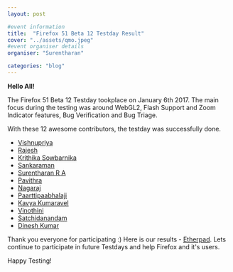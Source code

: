 ```yaml
---
layout: post

#event information
title:  "Firefox 51 Beta 12 Testday Result"
cover: "../assets/qmo.jpeg"
#event organiser details
organiser: "Surentharan"

categories: "blog"
---
```


**Hello All!**

<p>The  Firefox 51 Beta 12 Testday tookplace on January 6th 2017. The main focus during the testing was around WebGL2, Flash Support and Zoom Indicator features, Bug Verification and Bug Triage.</p>
<p>With these 12 awesome contributors, the testday was successfully done.</p>

- [Vishnupriya](https://twitter.com/vkpriya15)
- [Rajesh](https://twitter.com/rajeshhacker023)
- [Krithika Sowbarnika](https://twitter.com/ragava25)
- [Sankaraman](https://twitter.com/iamsanga7)
- [Surentharan R A](https://twitter.com/surentharan7)
- [Pavithra](https://twitter.com/thespesiamuktha)
- [Nagaraj](https://twitter.com/nagarajnaidu921)
- [Paarttipaabhalaji](https://twitter.com/paarilovely)
- [Kavya Kumaravel](https://twitter.com/KavyaKmk97)
- [Vinothini](https://twitter.com/vinosri99)
- [Satchidanandam](https://twitter.com/)
- [Dinesh Kumar](https://twitter.com/Dhinesh_Kumar_M)

Thank you everyone for participating :)
Here is our results - [Etherpad](https://public.etherpad-mozilla.org/p/MozillaIndiaQA-testday-20170106). Lets continue to participate in future Testdays and help Firefox and it's users.
<p>Happy Testing!</p>
